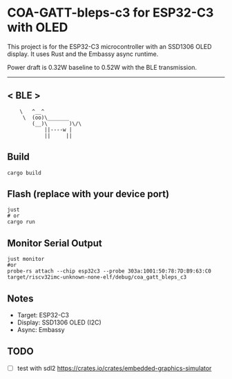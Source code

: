 # COA-GATT-bleps-c3 for ESP32-C3 with OLED

This project is for the ESP32-C3 microcontroller with an SSD1306 OLED display. It uses Rust and the Embassy async runtime.

Power draft is 0.32W baseline to 0.52W with the BLE transmission.

 _____
< BLE >
 -----
        \   ^__^
         \  (oo)\_______
            (__)\       )\/\
                ||----w |
                ||     ||

## Build

```
cargo build
```

## Flash (replace <PORT> with your device port)

```
just 
# or 
cargo run
```

## Monitor Serial Output

```
just monitor
#or 
probe-rs attach --chip esp32c3 --probe 303a:1001:50:78:7D:B9:63:C0 target/riscv32imc-unknown-none-elf/debug/coa_gatt_bleps_c3
```

## Notes
- Target: ESP32-C3
- Display: SSD1306 OLED (I2C)
- Async: Embassy

## TODO 
- [ ] test with sdl2 https://crates.io/crates/embedded-graphics-simulator
